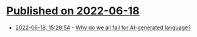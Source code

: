 # [Published on 2022-06-18](index.md)

* [2022-06-18, 15:28:54](https://news.ycombinator.com/item?id=31790698) - [Why do we all fall for AI-generated language?](https://twitter.com/maurice_jks/status/1537814372462039043)

